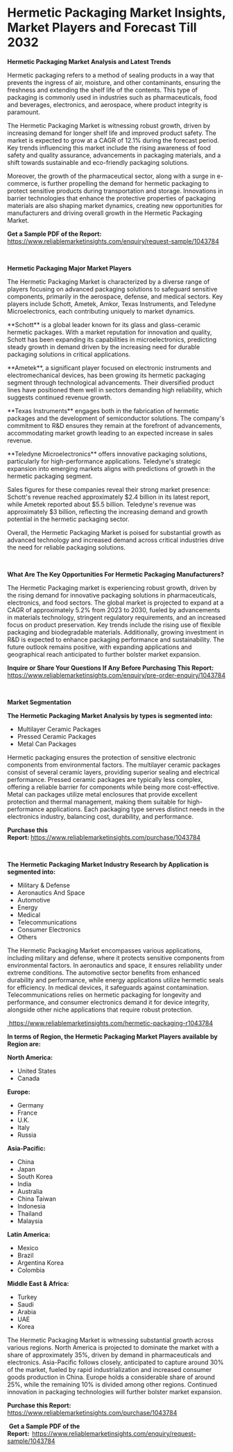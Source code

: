 <p><h1>Hermetic Packaging Market Insights, Market Players and Forecast Till 2032</h1></p><p><strong>Hermetic Packaging Market Analysis and Latest Trends</strong></p>
<p><p>Hermetic packaging refers to a method of sealing products in a way that prevents the ingress of air, moisture, and other contaminants, ensuring the freshness and extending the shelf life of the contents. This type of packaging is commonly used in industries such as pharmaceuticals, food and beverages, electronics, and aerospace, where product integrity is paramount.</p><p>The Hermetic Packaging Market is witnessing robust growth, driven by increasing demand for longer shelf life and improved product safety. The market is expected to grow at a CAGR of 12.1% during the forecast period. Key trends influencing this market include the rising awareness of food safety and quality assurance, advancements in packaging materials, and a shift towards sustainable and eco-friendly packaging solutions. </p><p>Moreover, the growth of the pharmaceutical sector, along with a surge in e-commerce, is further propelling the demand for hermetic packaging to protect sensitive products during transportation and storage. Innovations in barrier technologies that enhance the protective properties of packaging materials are also shaping market dynamics, creating new opportunities for manufacturers and driving overall growth in the Hermetic Packaging Market.</p></p>
<p><strong>Get a Sample PDF of the Report:&nbsp;</strong> <a href="https://www.reliablemarketinsights.com/enquiry/request-sample/1043784?utm_campaign=3057&utm_medium=2&utm_source=Github&utm_content=ia&utm_term=16042025&utm_id=hermetic-packaging">https://www.reliablemarketinsights.com/enquiry/request-sample/1043784</a></p>
<p>&nbsp;</p>
<p><strong>Hermetic Packaging Major Market Players</strong></p>
<p><p>The Hermetic Packaging Market is characterized by a diverse range of players focusing on advanced packaging solutions to safeguard sensitive components, primarily in the aerospace, defense, and medical sectors. Key players include Schott, Ametek, Amkor, Texas Instruments, and Teledyne Microelectronics, each contributing uniquely to market dynamics.</p><p>**Schott** is a global leader known for its glass and glass-ceramic hermetic packages. With a market reputation for innovation and quality, Schott has been expanding its capabilities in microelectronics, predicting steady growth in demand driven by the increasing need for durable packaging solutions in critical applications.</p><p>**Ametek**, a significant player focused on electronic instruments and electromechanical devices, has been growing its hermetic packaging segment through technological advancements. Their diversified product lines have positioned them well in sectors demanding high reliability, which suggests continued revenue growth.</p><p>**Texas Instruments** engages both in the fabrication of hermetic packages and the development of semiconductor solutions. The company's commitment to R&D ensures they remain at the forefront of advancements, accommodating market growth leading to an expected increase in sales revenue.</p><p>**Teledyne Microelectronics** offers innovative packaging solutions, particularly for high-performance applications. Teledyne's strategic expansion into emerging markets aligns with predictions of growth in the hermetic packaging segment.</p><p>Sales figures for these companies reveal their strong market presence: Schott's revenue reached approximately $2.4 billion in its latest report, while Ametek reported about $5.5 billion. Teledyne's revenue was approximately $3 billion, reflecting the increasing demand and growth potential in the hermetic packaging sector.</p><p>Overall, the Hermetic Packaging Market is poised for substantial growth as advanced technology and increased demand across critical industries drive the need for reliable packaging solutions.</p></p>
<p>&nbsp;</p>
<p><strong>What Are The Key Opportunities For Hermetic Packaging Manufacturers?</strong></p>
<p><p>The Hermetic Packaging market is experiencing robust growth, driven by the rising demand for innovative packaging solutions in pharmaceuticals, electronics, and food sectors. The global market is projected to expand at a CAGR of approximately 5.2% from 2023 to 2030, fueled by advancements in materials technology, stringent regulatory requirements, and an increased focus on product preservation. Key trends include the rising use of flexible packaging and biodegradable materials. Additionally, growing investment in R&D is expected to enhance packaging performance and sustainability. The future outlook remains positive, with expanding applications and geographical reach anticipated to further bolster market expansion.</p></p>
<p><strong>Inquire or Share Your Questions If Any Before Purchasing This Report:</strong> <a href="https://www.reliablemarketinsights.com/enquiry/pre-order-enquiry/1043784?utm_campaign=3057&utm_medium=2&utm_source=Github&utm_content=ia&utm_term=16042025&utm_id=hermetic-packaging">https://www.reliablemarketinsights.com/enquiry/pre-order-enquiry/1043784</a></p>
<p>&nbsp;</p>
<p><strong>Market Segmentation</strong></p>
<p><strong>The Hermetic Packaging Market Analysis by types is segmented into:</strong></p>
<p><ul><li>Multilayer Ceramic Packages</li><li>Pressed Ceramic Packages</li><li>Metal Can Packages</li></ul></p>
<p><p>Hermetic packaging ensures the protection of sensitive electronic components from environmental factors. The multilayer ceramic packages consist of several ceramic layers, providing superior sealing and electrical performance. Pressed ceramic packages are typically less complex, offering a reliable barrier for components while being more cost-effective. Metal can packages utilize metal enclosures that provide excellent protection and thermal management, making them suitable for high-performance applications. Each packaging type serves distinct needs in the electronics industry, balancing cost, durability, and performance.</p></p>
<p><strong>Purchase this Report:&nbsp;</strong><a href="https://www.reliablemarketinsights.com/purchase/1043784?utm_campaign=3057&utm_medium=2&utm_source=Github&utm_content=ia&utm_term=16042025&utm_id=hermetic-packaging">https://www.reliablemarketinsights.com/purchase/1043784</a></p>
<p>&nbsp;</p>
<p><strong>The Hermetic Packaging Market Industry Research by Application is segmented into:</strong></p>
<p><ul><li>Military & Defense</li><li>Aeronautics And Space</li><li>Automotive</li><li>Energy</li><li>Medical</li><li>Telecommunications</li><li>Consumer Electronics</li><li>Others</li></ul></p>
<p><p>The Hermetic Packaging Market encompasses various applications, including military and defense, where it protects sensitive components from environmental factors. In aeronautics and space, it ensures reliability under extreme conditions. The automotive sector benefits from enhanced durability and performance, while energy applications utilize hermetic seals for efficiency. In medical devices, it safeguards against contamination. Telecommunications relies on hermetic packaging for longevity and performance, and consumer electronics demand it for device integrity, alongside other niche applications that require robust protection.</p></p>
<p><a href="https://www.reliablemarketinsights.com/hermetic-packaging-r1043784?utm_campaign=3057&utm_medium=2&utm_source=Github&utm_content=ia&utm_term=16042025&utm_id=hermetic-packaging">&nbsp;https://www.reliablemarketinsights.com/hermetic-packaging-r1043784</a></p>
<p><strong>In terms of Region, the Hermetic Packaging Market Players available by Region are:</strong></p>
<p>
    <p> <strong> North America: </strong>
        <ul>
            <li>United States</li>
            <li>Canada</li>
        </ul>
        </p> 
    <p> <strong> Europe: </strong>
        <ul>
            <li>Germany</li>
            <li>France</li>
            <li>U.K.</li>
            <li>Italy</li>
            <li>Russia</li>
        </ul>
        </p> 
    <p> <strong> Asia-Pacific: </strong>
        <ul>
            <li>China</li>
            <li>Japan</li>
            <li>South Korea</li>
            <li>India</li>
            <li>Australia</li>
            <li>China Taiwan</li>
            <li>Indonesia</li>
            <li>Thailand</li>
            <li>Malaysia</li>
        </ul>
        </p> 
    <p> <strong> Latin America: </strong>
        <ul>
            <li>Mexico</li>
            <li>Brazil</li>
            <li>Argentina Korea</li>
            <li>Colombia</li>
        </ul>
        </p> 
    <p> <strong> Middle East & Africa: </strong>
        <ul>
            <li>Turkey</li>
            <li>Saudi</li>
            <li>Arabia</li>
            <li>UAE</li>
            <li>Korea</li>
        </ul>
    </p>
    </p>
<p><p>The Hermetic Packaging Market is witnessing substantial growth across various regions. North America is projected to dominate the market with a share of approximately 35%, driven by demand in pharmaceuticals and electronics. Asia-Pacific follows closely, anticipated to capture around 30% of the market, fueled by rapid industrialization and increased consumer goods production in China. Europe holds a considerable share of around 25%, while the remaining 10% is divided among other regions. Continued innovation in packaging technologies will further bolster market expansion.</p></p>
<p><strong>Purchase this Report: </strong><a href="https://www.reliablemarketinsights.com/purchase/1043784?utm_campaign=3057&utm_medium=2&utm_source=Github&utm_content=ia&utm_term=16042025&utm_id=hermetic-packaging">https://www.reliablemarketinsights.com/purchase/1043784</a></p>
<p>&nbsp;<strong>Get a Sample PDF of the Report:&nbsp;&nbsp;</strong><a href="https://www.reliablemarketinsights.com/enquiry/request-sample/1043784?utm_campaign=3057&utm_medium=2&utm_source=Github&utm_content=ia&utm_term=16042025&utm_id=hermetic-packaging">https://www.reliablemarketinsights.com/enquiry/request-sample/1043784</a></p>
<p><strong></strong></p>
<p><p></p><p></p><p></p></p>